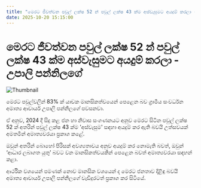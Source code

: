 ```yaml
---
title: "මෙරට ජීවත්වන පවුල් ලක්ෂ 52 න් පවුල් ලක්ෂ 43 ක්ම අස්වැසුමට අයදුම් කරලා - උපාලි පන්නිලගේ"
date: 2025-10-20 15:15:00
---
```


# මෙරට ජීවත්වන පවුල් ලක්ෂ 52 න් පවුල් ලක්ෂ 43 ක්ම අස්වැසුමට අයදුම් කරලා - උපාලි පන්නිලගේ

![Thumbnail](https://helakuru.sgp1.cdn.digitaloceanspaces.com/esana/images/lib/upali-pannilage-mp.jpg)

මෙරට පවුල්වලින් 83% ක් යාචක මානසිකත්වයෙන් පෙළෙන බව ග්‍රාමීය සංවර්ධන අමාත්‍ය ආචාර්ය උපාලි පන්නිලගේ පවසනවා.

ඒ අනුව, 2024 දී සිදු කළ ජන හා නිවාස සංගණනයට අනුව මෙරට සිටින පවුල් ලක්ෂ 52 ක් අතරින් පවුල් ලක්ෂ 43 ක්ම 'අස්වැසුම' සඳහා අයදුම් කර ඇති බවයි උත්සවයක් අමතමින් අමාත්‍යවරයා ප්‍රකාශ කළේ.

ඔවුන් අතරින් බොහෝ පිරිසක් අවශ්‍යතාවය අනුව අයදුම් කර නොමැති බවත්, ඔවුන් ‘ආධාර ලබාගත යුතු’ බවට වන මානසිකත්වයකින් පෙළෙන බවත් අමාත්‍යවරයා සඳහන් කළා.

ආර්ථික වශයෙන් පමණක් නොව මානසික වශයෙන් ද මෙරට ජනතාව දිළිඳු බවයි අමාත්‍ය ආචාර්ය උපාලි පන්නිලගේ වැඩිදුරටත් ප්‍රකාශ කර සිටියේ.

